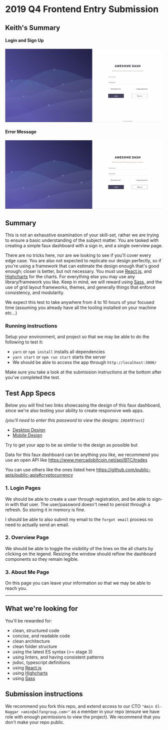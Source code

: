 # 2019 Q4 Frontend Entry Submission

## Keith's Summary

#### Login and Sign Up
![alt text](src/gif/login-sign-up.gif)

#### Error Message
![alt text](src/gif/error-message.gif)




## Summary

This is not an exhaustive examination of your skill-set, rather we are trying to ensure a basic understanding of the subject matter. You are tasked with creating a simple faux dashboard with a sign in, and a single overview page.

There are no tricks here, nor are we looking to see if you'll cover every edge case. You are also not expected to replicate our design perfectly, so if you're using a framework that can estimate the design enough that's good enough; closer is better, but not necessary. You must use [React.js], and [Highcharts] for the charts. For everything else you may use any library/framework you like. Keep in mind, we will reward using [Sass], and the use of grid layout frameworks, themes, and generally things that enforce consistency, and modularity.

We expect this test to take anywhere from 4 to 10 hours of your focused time (assuming you already have all the tooling installed on your machine etc...)

### Running instructions

Setup your environment, and project so that we may be able to do the following to test it:

* `yarn` or `npm install` installs all dependencies
* `yarn start` or `npm run start` starts the server
* We should be able to access the app through `http://localhost:3000/`

Make sure you take a look at the submission instructions at the bottom after you've completed the test.

## Test App Specs

Below you will find two links showcasing the design of this faux dashboard, since we're also testing your ability to create responsive web apps.

*(you'll need to enter this password to view the designs: `19Q4FEtest`)*

* [Desktop Design]
* [Mobile Design]

Try to get your app to be as similar to the design as possible but

Data for this faux dashboard can be anything you like, we recommend you use an open API like https://www.mercadobitcoin.net/api/BTC/trades

You can use others like the ones listed here https://github.com/public-apis/public-apis#cryptocurrency


### 1. Login Pages

We should be able to create a user through registration, and be able to sign-in with that user. The user/password doesn't need to persist through a refresh. So storing it in memory is fine.

I should be able to also submit my email to the `forgot email` process no need to actually send an email.

### 2. Overview Page

We should be able to toggle the visibility of the lines on the all charts by clicking on the legend. Resizing the window should reflow the dashboard components so they remain legible.

### 3. About Me Page

On this page you can leave your information so that we may be able to reach you.

---------

## What we're looking for

You'll be rewarded for:

* clean, structured code
* concise, and readable code
* clean architecture
* clean folder structure
* using the latest ES syntax (>= stage 3)
* using linters, and having consistent patterns
* jsdoc, typescript definitions
* using [React.js]
* using [Highcharts]
* using [Sass]


## Submission instructions

We recommend you fork this repo, and extend access to our CTO `"Amin El-Naggar <amin@alfangroup.com>"` as a member in your repo (ensure we have role with enough permissions to view the project). We recommend that you don't make your repo public.


[Highcharts]:https://www.highcharts.com/
[React.js]:https://reactjs.org/
[Sass]:https://sass-lang.com/

[Desktop Design]:https://xd.adobe.com/view/59305f66-594e-4060-6288-b389f355cd55-2f01/
[Mobile Design]:https://xd.adobe.com/view/46131536-50de-40c1-6887-aa5fa8578f9a-3022/
